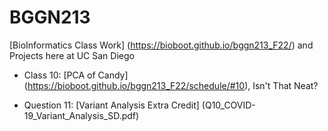 # BGGN213

[BioInformatics Class Work] (https://bioboot.github.io/bggn213_F22/) and Projects here at UC San Diego

- Class 10: [PCA of Candy] (https://bioboot.github.io/bggn213_F22/schedule/#10), Isn't That Neat?

- Question 11: [Variant Analysis Extra Credit] (Q10_COVID-19_Variant_Analysis_SD.pdf)
